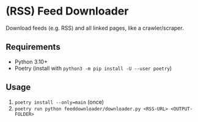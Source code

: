 # (RSS) Feed Downloader

Download feeds (e.g. RSS) and all linked pages, like a crawler/scraper.

## Requirements

* Python 3.10+
* Poetry (install with `python3 -m pip install -U --user poetry`)

## Usage

1. `poetry install --only=main` (once)
2. `poetry run python feeddownloader/downloader.py <RSS-URL> <OUTPUT-FOLDER>`
